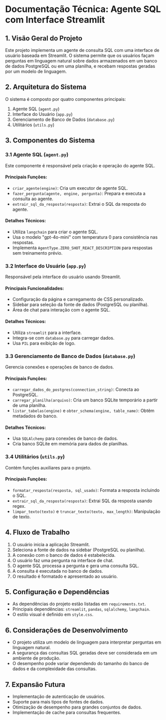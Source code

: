 # Documentação Técnica: Agente SQL com Interface Streamlit

## 1. Visão Geral do Projeto
Este projeto implementa um agente de consulta SQL com uma interface de usuário baseada em Streamlit. O sistema permite que os usuários façam perguntas em linguagem natural sobre dados armazenados em um banco de dados PostgreSQL ou em uma planilha, e recebam respostas geradas por um modelo de linguagem.

## 2. Arquitetura do Sistema
O sistema é composto por quatro componentes principais:
1. Agente SQL (`agent.py`)
2. Interface do Usuário (`app.py`)
3. Gerenciamento de Banco de Dados (`database.py`)
4. Utilitários (`utils.py`)

## 3. Componentes do Sistema

### 3.1 Agente SQL (`agent.py`)
Este componente é responsável pela criação e operação do agente SQL.

#### Principais Funções:
- `criar_agente(engine)`: Cria um executor de agente SQL.
- `fazer_pergunta(agente, engine, pergunta)`: Prepara e executa a consulta ao agente.
- `extrair_sql_da_resposta(resposta)`: Extrai o SQL da resposta do agente.

#### Detalhes Técnicos:
- Utiliza `langchain` para criar o agente SQL.
- Usa o modelo "gpt-4o-mini" com temperatura 0 para consistência nas respostas.
- Implementa `AgentType.ZERO_SHOT_REACT_DESCRIPTION` para respostas sem treinamento prévio.

### 3.2 Interface do Usuário (`app.py`)
Responsável pela interface do usuário usando Streamlit.

#### Principais Funcionalidades:
- Configuração da página e carregamento de CSS personalizado.
- Sidebar para seleção da fonte de dados (PostgreSQL ou planilha).
- Área de chat para interação com o agente SQL.

#### Detalhes Técnicos:
- Utiliza `streamlit` para a interface.
- Integra-se com `database.py` para carregar dados.
- Usa `PIL` para exibição de logo.

### 3.3 Gerenciamento de Banco de Dados (`database.py`)
Gerencia conexões e operações de banco de dados.

#### Principais Funções:
- `carregar_dados_do_postgres(connection_string)`: Conecta ao PostgreSQL.
- `carregar_planilha(arquivo)`: Cria um banco SQLite temporário a partir de uma planilha.
- `listar_tabelas(engine)` e `obter_schema(engine, table_name)`: Obtêm metadados do banco.

#### Detalhes Técnicos:
- Usa `SQLAlchemy` para conexões de banco de dados.
- Cria banco SQLite em memória para dados de planilhas.

### 3.4 Utilitários (`utils.py`)
Contém funções auxiliares para o projeto.

#### Principais Funções:
- `formatar_resposta(resposta, sql_usado)`: Formata a resposta incluindo o SQL.
- `extrair_sql_da_resposta(resposta)`: Extrai SQL da resposta usando regex.
- `limpar_texto(texto)` e `truncar_texto(texto, max_length)`: Manipulação de texto.

## 4. Fluxo de Trabalho
1. O usuário inicia a aplicação Streamlit.
2. Seleciona a fonte de dados na sidebar (PostgreSQL ou planilha).
3. A conexão com o banco de dados é estabelecida.
4. O usuário faz uma pergunta na interface de chat.
5. O agente SQL processa a pergunta e gera uma consulta SQL.
6. A consulta é executada no banco de dados.
7. O resultado é formatado e apresentado ao usuário.

## 5. Configuração e Dependências
- As dependências do projeto estão listadas em `requirements.txt`.
- Principais dependências: `streamlit`, `pandas`, `sqlalchemy`, `langchain`.
- O estilo visual é definido em `style.css`.

## 6. Considerações de Desenvolvimento
- O projeto utiliza um modelo de linguagem para interpretar perguntas em linguagem natural.
- A segurança das consultas SQL geradas deve ser considerada em um ambiente de produção.
- O desempenho pode variar dependendo do tamanho do banco de dados e da complexidade das consultas.

## 7. Expansão Futura
- Implementação de autenticação de usuários.
- Suporte para mais tipos de fontes de dados.
- Otimização de desempenho para grandes conjuntos de dados.
- Implementação de cache para consultas frequentes.
